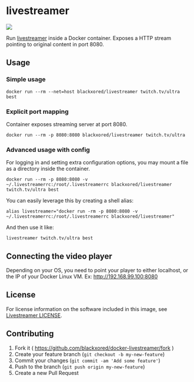 # livestreamer

[![](https://images.microbadger.com/badges/image/blackxored/livestreamer.svg)](http://microbadger.com/#/images/blackxored/livestreamer)

Run [livestreamer](http://docs.livestreamer.io/) inside a Docker container.
Exposes a HTTP stream pointing to original content in port 8080.

## Usage

### Simple usage


```shell
docker run --rm --net=host blackxored/livestreamer twitch.tv/ultra best
```

### Explicit port mapping

Container exposes streaming server at port 8080.

```shell
docker run --rm -p 8080:8080 blackxored/livestreamer twitch.tv/ultra
```

### Advanced usage with config

For logging in and setting extra configuration options, you may mount
a file as a directory inside the container.

```shell
docker run --rm -p 8080:8080 -v ~/.livestreamerrc:/root/.livestreamerrc blackxored/livestreamer twitch.tv/ultra best
```

You can easily leverage this by creating a shell alias:

```shell
alias livestreamer="docker run -rm -p 8080:8080 -v ~/.livestreamerrc:/root/.livestreamerrc blackxored/livestreamer"
```

And then use it like:

```
livestreamer twitch.tv/ultra best
```

## Connecting the video player

Depending on your OS, you need to point your player to either localhost, or the IP
of your Docker Linux VM. Ex: http://192.168.99.100:8080


## License

For license information on the software included in this image, see
[Livestreamer LICENSE](https://github.com/chrippa/livestreamer/blob/develop/LICENSE).

## Contributing

1. Fork it ( https://github.com/blackxored/docker-livestreamer/fork )
2. Create your feature branch (`git checkout -b my-new-feature`)
3. Commit your changes (`git commit -am 'Add some feature'`)
4. Push to the branch (`git push origin my-new-feature`)
5. Create a new Pull Request

